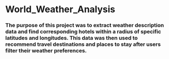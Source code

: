 # World_Weather_Analysis

### The purpose of this project was to extract weather description data and find corresponding hotels within a radius of specific latitudes and longitudes. This data was then used to recommend travel destinations and places to stay after users filter their weather preferences.
